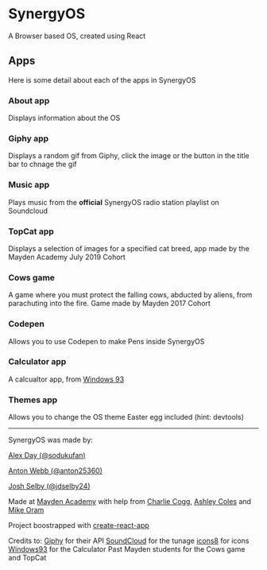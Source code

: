 # SynergyOS

A Browser based OS, created using React

## Apps

Here is some detail about each of the apps in SynergyOS

### About app

Displays information about the OS

### Giphy app

Displays a random gif from Giphy, click the image or the button in the title bar to chnage the gif

### Music app

Plays music from the **official** SynergyOS radio station playlist on Soundcloud

### TopCat app

Displays a selection of images for a specified cat breed, app made by the Mayden Academy July 2019 Cohort

### Cows game

A game where you must protect the falling cows, abducted by aliens, from parachuting into the fire. Game made by Mayden 2017 Cohort

### Codepen

Allows you to use Codepen to make Pens inside SynergyOS

### Calculator app

A calcualtor app, from [Windows 93](http://windows93.net)

### Themes app

Allows you to change the OS theme
Easter egg included (hint: devtools)

---

SynergyOS was made by:

[Alex Day (@sodukufan)](https://github.com/sudokufan)

[Anton Webb (@anton25360)](https://github.com/anton25360)

[Josh Selby (@jdselby24)](https://github.com/jdselby24)

Made at [Mayden Academy](https://mayden.academy/) with help from [Charlie Cogg](https://github.com/charliecog), [Ashley Coles](https://github.com/ashleycoles) and [Mike Oram](https://github.com/mporam)

Project boostrapped with [create-react-app](https://github.com/facebook/create-react-app)

Credits to:
[Giphy](http://giphy.com) for their API
[SoundCloud](http://soundcloud.com) for the tunage
[icons8](http://icons8.com) for icons
[Windows93](http://windows93.net) for the Calculator
Past Mayden students for the Cows game and TopCat

